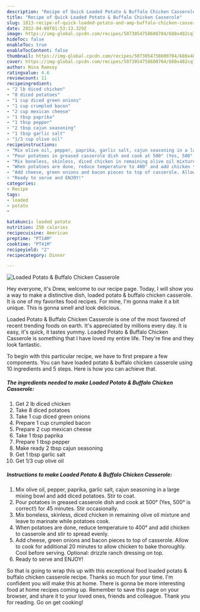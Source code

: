 ```yaml
---
description: "Recipe of Quick Loaded Potato & Buffalo Chicken Casserole"
title: "Recipe of Quick Loaded Potato & Buffalo Chicken Casserole"
slug: 1813-recipe-of-quick-loaded-potato-and-amp-buffalo-chicken-casserole
date: 2022-04-08T01:53:13.329Z
image: https://img-global.cpcdn.com/recipes/5073054758600704/680x482cq70/loaded-potato-buffalo-chicken-casserole-recipe-main-photo.jpg
hideToc: false
enableToc: true
enableTocContent: false
thumbnail: https://img-global.cpcdn.com/recipes/5073054758600704/680x482cq70/loaded-potato-buffalo-chicken-casserole-recipe-main-photo.jpg
cover: https://img-global.cpcdn.com/recipes/5073054758600704/680x482cq70/loaded-potato-buffalo-chicken-casserole-recipe-main-photo.jpg
author: Nina Ramsey
ratingvalue: 4.6
reviewcount: 11
recipeingredient:
- "2 lb diced chicken"
- "8 diced potatoes"
- "1 cup diced green onions"
- "1 cup crumpled bacon"
- "2 cup mexican cheese"
- "1 tbsp paprika"
- "1 tbsp pepper"
- "2 tbsp cajun seasoning"
- "1 tbsp garlic salt"
- "1/3 cup olive oil"
recipeinstructions:
- "Mix olive oil, pepper, paprika, garlic salt, cajun seasoning in a large mixing bowl and add diced potatoes. Stir to coat."
- "Pour potatoes in greased casserole dish and cook at 500° (Yes, 500° is correct!) for 45 minutes. Stir occasionally."
- "Mix boneless, skinless, diced chicken in remaining olive oil mixture and leave to marinate while potatoes cook."
- "When potatoes are done, reduce temperature to 400° and add chicken to casserole and stir to spread evenly."
- "Add cheese, green onions and bacon pieces to top of casserole. Allow to cook for additional 20 minutes to allow chicken to bake thoroughly. Cool before serving. Optional: drizzle ranch dressing on top."
- "Ready to serve and ENJOY!"
categories:
- Recipe
tags:
- loaded
- potato
- 

katakunci: loaded potato  
nutrition: 258 calories
recipecuisine: American
preptime: "PT14M"
cooktime: "PT41M"
recipeyield: "2"
recipecategory: Dinner

---
```



![Loaded Potato & Buffalo Chicken Casserole](https://img-global.cpcdn.com/recipes/5073054758600704/680x482cq70/loaded-potato-buffalo-chicken-casserole-recipe-main-photo.jpg)

Hey everyone, it's Drew, welcome to our recipe page. Today, I will show you a way to make a distinctive dish, loaded potato & buffalo chicken casserole. It is one of my favorites food recipes. For mine, I'm gonna make it a bit unique. This is gonna smell and look delicious.

Loaded Potato & Buffalo Chicken Casserole is one of the most favored of recent trending foods on earth. It's appreciated by millions every day. It is easy, it's quick, it tastes yummy. Loaded Potato & Buffalo Chicken Casserole is something that I have loved my entire life. They're fine and they look fantastic.




To begin with this particular recipe, we have to first prepare a few components. You can have loaded potato & buffalo chicken casserole using 10 ingredients and 5 steps. Here is how you can achieve that.

<!--inarticleads1-->

##### The ingredients needed to make Loaded Potato & Buffalo Chicken Casserole:

1. Get 2 lb diced chicken
1. Take 8 diced potatoes
1. Take 1 cup diced green onions
1. Prepare 1 cup crumpled bacon
1. Prepare 2 cup mexican cheese
1. Take 1 tbsp paprika
1. Prepare 1 tbsp pepper
1. Make ready 2 tbsp cajun seasoning
1. Get 1 tbsp garlic salt
1. Get 1/3 cup olive oil




<!--inarticleads2-->

##### Instructions to make Loaded Potato & Buffalo Chicken Casserole:

1. Mix olive oil, pepper, paprika, garlic salt, cajun seasoning in a large mixing bowl and add diced potatoes. Stir to coat.
1. Pour potatoes in greased casserole dish and cook at 500° (Yes, 500° is correct!) for 45 minutes. Stir occasionally.
1. Mix boneless, skinless, diced chicken in remaining olive oil mixture and leave to marinate while potatoes cook.
1. When potatoes are done, reduce temperature to 400° and add chicken to casserole and stir to spread evenly.
1. Add cheese, green onions and bacon pieces to top of casserole. Allow to cook for additional 20 minutes to allow chicken to bake thoroughly. Cool before serving. Optional: drizzle ranch dressing on top.
1. Ready to serve and ENJOY!



So that is going to wrap this up with this exceptional food loaded potato & buffalo chicken casserole recipe. Thanks so much for your time. I'm confident you will make this at home. There is gonna be more interesting food at home recipes coming up. Remember to save this page on your browser, and share it to your loved ones, friends and colleague. Thank you for reading. Go on get cooking!
